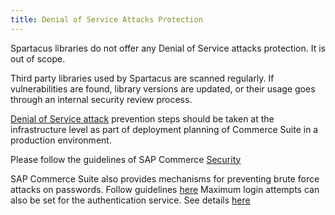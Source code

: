 ```yaml
---
title: Denial of Service Attacks Protection
---
```


Spartacus libraries do not offer any Denial of Service attacks protection. It is out of scope.

Third party libraries used by Spartacus are scanned regularly. 
If vulnerabilities are found, library versions are updated, or their usage goes through an internal security review process. 

[Denial of Service attack](https://owasp.org/www-community/attacks/Denial_of_Service) prevention steps should be taken at the infrastructure level as part of deployment planning of Commerce Suite in a production environment. 

Please follow the guidelines of SAP Commerce [Security](https://help.sap.com/viewer/9433604f14ac4ed98908c6d4e7d8c1cc/2105/en-US/420e99cf09244637a220cf5e56b265b1.html)

SAP Commerce Suite also provides mechanisms for preventing brute force attacks on passwords. Follow guidelines [here](https://help.sap.com/viewer/d0224eca81e249cb821f2cdf45a82ace/2105/en-US/28cfbf93784640d09929ee4e9b97ba1e.html)
Maximum login attempts can also be set for the authentication service. See details [here](https://help.sap.com/viewer/d0224eca81e249cb821f2cdf45a82ace/2105/en-US/3d3ea6a4d5fa486aa324ce278fa2afc3.html)
